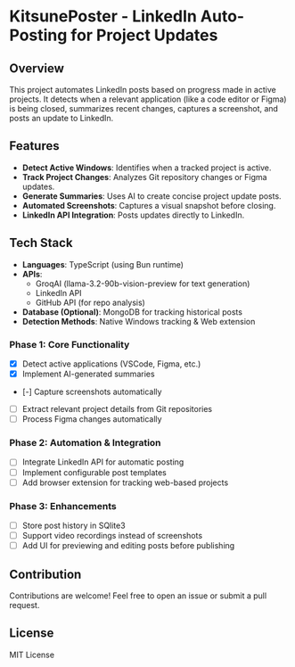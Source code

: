 # KitsunePoster - LinkedIn Auto-Posting for Project Updates

## Overview

This project automates LinkedIn posts based on progress made in active projects. It detects when a relevant application (like a code editor or Figma) is being closed, summarizes recent changes, captures a screenshot, and posts an update to LinkedIn.

## Features

- **Detect Active Windows**: Identifies when a tracked project is active.
- **Track Project Changes**: Analyzes Git repository changes or Figma updates.
- **Generate Summaries**: Uses AI to create concise project update posts.
- **Automated Screenshots**: Captures a visual snapshot before closing.
- **LinkedIn API Integration**: Posts updates directly to LinkedIn.

## Tech Stack

- **Languages**: TypeScript (using Bun runtime)
- **APIs**:
  - GroqAI (llama-3.2-90b-vision-preview for text generation)
  - LinkedIn API
  - GitHub API (for repo analysis)
- **Database (Optional)**: MongoDB for tracking historical posts
- **Detection Methods**: Native Windows tracking & Web extension

### Phase 1: Core Functionality

- [x] Detect active applications (VSCode, Figma, etc.)
- [x] Implement AI-generated summaries
- [-] Capture screenshots automatically
- [ ] Extract relevant project details from Git repositories
- [ ] Process Figma changes automatically

### Phase 2: Automation & Integration

- [ ] Integrate LinkedIn API for automatic posting
- [ ] Implement configurable post templates
- [ ] Add browser extension for tracking web-based projects

### Phase 3: Enhancements

- [ ] Store post history in SQlite3
- [ ] Support video recordings instead of screenshots
- [ ] Add UI for previewing and editing posts before publishing

## Contribution

Contributions are welcome! Feel free to open an issue or submit a pull request.

## License

MIT License
